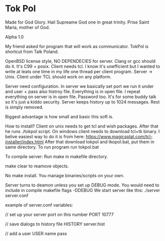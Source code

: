 # Tok Pol
Made for God Glory.
Hail Supreame God one in great trinity.
Prise Saint Maria, mother of God.

Alpha 1.0

My friend asked for program that will work as communicator.
TokPol is shortcut from Talk Poland.

OpenBSD license style, NO DEPENDECIES for server.
Clang or gcc should do it. It's C99 + posix.
Client needs tcl.
I know it's unefficient but I wanted to write
at leats one time in my life one thread per client program.
Server -> Unix. Client under TCL should work on any platform.

Server need configuration. In server we basically set
port we run it under and user + pass also histroy file.
Everything is in open file.
I repeat everything on server is in open file. Password too.
It's for some buddy talk so it's just a kiddo security.
Server keeps history up to 1024 messages. Rest is simply removed.

Biggest advantage is how small and basic this soft is.

How to install?
Client on unix needs to get tcl and wish packages. After that he runs ./tokpol script.
On windows client needs to download tcl+tk binary. I belive easiest way to do it is from here:
https://www.magicsplat.com/tcl-installer/index.html
After that download tokpol and tkopol.bat, put them in same directory. To run program run tokpol.bat

To compile server:
Run make in makefile directory.

make clear to reamove objects.

No make install. You manage binaries/scripts on your own.

Server turns to deamon unless you set up DEBUG mode.
You would need to include in compile makefile flags -DDEBUG
We start server like this: ./server server.conf

example of server.conf variables:

// set up your server port on this number
PORT
10777

// save dialogs to history file
HISTORY
server.hist

// add a user
USER
name
pass

